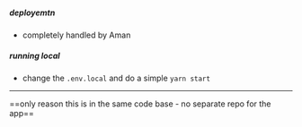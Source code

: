 ##### deployemtn
- completely handled by Aman

##### running local
- change the `.env.local` and do a simple `yarn start`

---
==only reason this is in the same code base - no separate repo for the app==